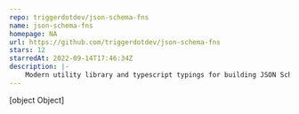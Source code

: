 ```yaml
---
repo: triggerdotdev/json-schema-fns
name: json-schema-fns
homepage: NA
url: https://github.com/triggerdotdev/json-schema-fns
stars: 12
starredAt: 2022-09-14T17:46:34Z
description: |-
    Modern utility library and typescript typings for building JSON Schema documents
---
```


[object Object]
